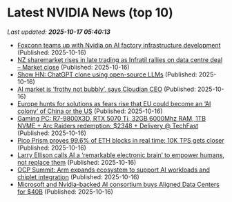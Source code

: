 # Latest NVIDIA News (top 10)
_Last updated: **2025-10-17 05:40:13**_

- [Foxconn teams up with Nvidia on AI factory infrastructure development](https://economictimes.indiatimes.com/tech/artificial-intelligence/foxconn-teams-up-with-nvidia-on-ai-factory-infrastructure-development/articleshow/124596085.cms) (Published: 2025-10-16)
- [NZ sharemarket rises in late trading as Infratil rallies on data centre deal – Market close](https://www.nzherald.co.nz/business/markets/shares/nz-sharemarket-rises-in-late-trading-as-infratil-rallies-on-data-centre-deal-market-close/A4VZUZJDJBGSNDV56PI5OHBR54/) (Published: 2025-10-16)
- [Show HN: ChatGPT clone using open-source LLMs](https://github.com/kdeps/examples) (Published: 2025-10-16)
- [AI market is ‘frothy not bubbly’, says Cloudian CEO](https://www.computerweekly.com/news/366632880/AI-market-is-frothy-not-bubbly-says-Cloudian-CEO) (Published: 2025-10-16)
- [Europe hunts for solutions as fears rise that EU could become an ‘AI colony’ of China or the US](https://www.independent.ie/business/technology/europe-hunts-for-solutions-as-fears-rise-that-eu-could-become-an-ai-colony-of-china-or-the-us/a1451752267.html) (Published: 2025-10-16)
- [Gaming PC: R7-9800X3D, RTX 5070 Ti, 32GB 6000Mhz RAM, 1TB NVME + Arc Raiders redemption: $2348 + Delivery @ TechFast](https://www.ozbargain.com.au/node/928927) (Published: 2025-10-16)
- [Pico Prism proves 99.6% of ETH blocks in real time: 10K TPS gets closer](https://cointelegraph.com/news/pico-prism-proves-99-eth-blocks-real-time-10k-tps-on-l1-comes-closer) (Published: 2025-10-16)
- [Larry Ellison calls AI a ‘remarkable electronic brain’ to empower humans, not replace them](https://www.thehindubusinessline.com/info-tech/oracle-ai-world-larry-ellison-calls-ai-a-remarkable-electronic-brain-to-empower-humans-not-replace-them/article70169759.ece) (Published: 2025-10-16)
- [OCP Summit: Arm expands ecosystem to support AI workloads and chiplet integration](https://www.digitimes.com/news/a20251016VL209/arm-design-ai-applications-nvidia-asic.html) (Published: 2025-10-16)
- [Microsoft and Nvidia-backed AI consortium buys Aligned Data Centers for $40B](https://siliconangle.com/2025/10/15/microsoft-nvidia-backed-ai-consortium-buys-aligned-data-centers-40b/) (Published: 2025-10-16)
